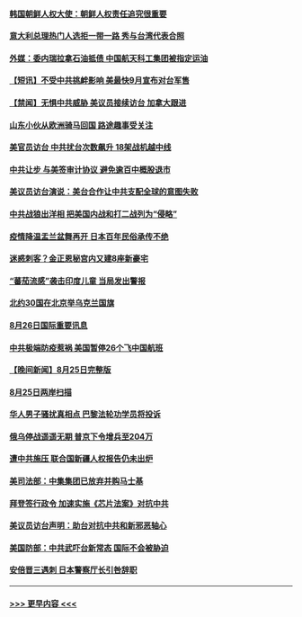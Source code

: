 #### [韩国朝鲜人权大使：朝鲜人权责任追究很重要](../pages/prog202/a103511819.md?t=08270401) 
#### [意大利总理热门人选拒一带一路 秀与台湾代表合照](../pages/prog202/a103511821.md?t=08270401) 
#### [外媒：委内瑞拉拿石油抵债 中国航天科工集团被指定运油](../pages/prog202/a103511671.md?t=08270401) 
#### [【短讯】不受中共挑衅影响 美最快9月宣布对台军售](../pages/prog202/a103511809.md?t=08270401) 
#### [【禁闻】无惧中共威胁 美议员接续访台 加拿大跟进](../pages/prog202/a103511731.md?t=08270401) 
#### [山东小伙从欧洲骑马回国 路途趣事受关注](../pages/prog202/a103511783.md?t=08270401) 
#### [美官员访台 中共扰台次数飙升 18架战机越中线](../pages/prog202/a103511660.md?t=08270401) 
#### [中共让步 与美签审计协议 避免逾百中概股退市](../pages/prog202/a103511617.md?t=08270401) 
#### [美议员访台演说：美台合作让中共支配全球的意图失败](../pages/prog202/a103511619.md?t=08270401) 
#### [中共战狼出洋相 把美国内战和打二战列为“侵略”](../pages/prog202/a103511020.md?t=08270401) 
#### [疫情降温盂兰盆舞再开 日本百年民俗承传不绝](../pages/prog202/a103511514.md?t=08270401) 
#### [迷惑刺客？金正恩秘宫内又建8座新豪宅](../pages/prog202/a103511530.md?t=08270401) 
#### [“蕃茄流感”袭击印度儿童 当局发出警报](../pages/prog202/a103511516.md?t=08270401) 
#### [北约30国在北京举乌克兰国旗](../pages/prog202/a103511506.md?t=08270401) 
#### [8月26日国际重要讯息](../pages/prog202/a103511504.md?t=08270401) 
#### [中共极端防疫惹祸 美国暂停26个飞中国航班](../pages/prog202/a103511330.md?t=08270401) 
#### [【晚间新闻】8月25日完整版](../pages/prog202/a103511307.md?t=08270401) 
#### [8月25日两岸扫描](../pages/prog202/a103511161.md?t=08270401) 
#### [华人男子骚扰真相点 巴黎法轮功学员将投诉](../pages/prog202/a103511153.md?t=08270401) 
#### [俄乌停战遥遥无期 普京下令增兵至204万](../pages/prog202/a103511146.md?t=08270401) 
#### [遭中共施压 联合国新疆人权报告仍未出炉](../pages/prog202/a103511151.md?t=08270401) 
#### [美司法部：中集集团已放弃并购马士基](../pages/prog202/a103511057.md?t=08270401) 
#### [拜登签行政令 加速实施《芯片法案》对抗中共](../pages/prog202/a103511029.md?t=08270401) 
#### [美议员访台声明：助台对抗中共和新邪恶轴心](../pages/prog202/a103510986.md?t=08270401) 
#### [美国防部：中共武吓台新常态 国际不会被胁迫](../pages/prog202/a103510968.md?t=08270401) 
#### [安倍晋三遇刺 日本警察厅长引咎辞职](../pages/prog202/a103510966.md?t=08270401) 

----
#### [ >>> 更早内容 <<< ](../indexes/prog202-earlier.md)
